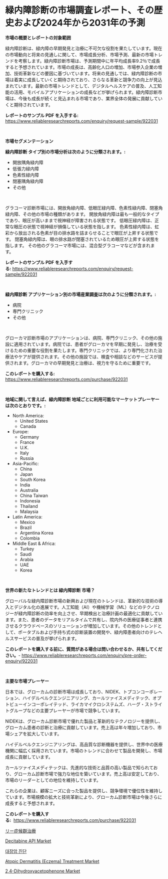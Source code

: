 <p><h1>緑内障診断の市場調査レポート、その歴史および2024年から2031年の予測</h1></p><p><strong>市場の概要とレポートの対象範囲</strong></p>
<p><p>緑内障診断は、緑内障の早期発見と治療に不可欠な役割を果たしています。現在の市場動向と将来の見通しに関して、市場成長分析、市場予測、最新の市場トレンドを考察します。緑内障診断市場は、予測期間中に年平均成長率9.2％で成長すると予想されています。市場の成長は、高齢化人口の増加、市場参入企業の増加、技術革新などの要因に基づいています。将来の見通しでは、緑内障診断の市場は着実に成長していくと期待されており、さらなる革新と競争力の向上が見込まれています。最新の市場トレンドとして、デジタルヘルスケアの普及、人工知能の活用、モバイルアプリケーションの成長などが挙げられます。緑内障診断市場は、今後も成長が続くと見込まれる市場であり、業界全体の発展に貢献していくと期待されています。</p></p>
<p><strong>レポートのサンプル PDF を入手する:</strong> <a href="https://www.reliableresearchreports.com/enquiry/request-sample/922031">https://www.reliableresearchreports.com/enquiry/request-sample/922031</a></p>
<p>&nbsp;</p>
<p><strong>市場セグメンテーション</strong></p>
<p><strong>緑内障診断 タイプ別の市場分析は次のように分類されます。:</strong></p>
<p><ul><li>開放隅角緑内障</li><li>低張力緑内障</li><li>色素性緑内障</li><li>閉塞隅角緑内障</li><li>その他</li></ul></p>
<p>&nbsp;</p>
<p><p>グラコーマ診断市場には、開放角緑内障、低眼圧緑内障、色素性緑内障、閉塞角緑内障、その他の市場の種類があります。 開放角緑内障は最も一般的なタイプであり、眼圧が高いままで視神経が障害される状態です。 低眼圧緑内障は、正常な眼圧の状態で視神経が損傷している状態を指します。 色素性緑内障は、虹彩から放出される色素が目の排水路を詰まらせることで眼圧が上昇する状態です。 閉塞角緑内障は、眼の排水路が閉塞されているため眼圧が上昇する状態を指します。 その他のグラコーマ市場には、混合型グラコーマなどが含まれます。</p></p>
<p><strong>レポートのサンプル PDF を入手する:</strong>&nbsp;<a href="https://www.reliableresearchreports.com/enquiry/request-sample/922031">https://www.reliableresearchreports.com/enquiry/request-sample/922031</a></p>
<p>&nbsp;</p>
<p><strong> 緑内障診断 アプリケーション別の市場産業調査は次のように分類されます。:</strong></p>
<p><ul><li>病院</li><li>専門クリニック</li><li>その他</li></ul></p>
<p>&nbsp;</p>
<p><p>グローカマ診断市場のアプリケーションは、病院、専門クリニック、その他の施設に適用されています。病院では、患者がグローカマを早期に発見し、治療を受けるための重要な役割を果たします。専門クリニックでは、より専門化された治療法やケアが提供されます。その他の施設では、検査や相談などのサービスが提供されます。グローカマの早期発見と治療は、視力を守るために重要です。</p></p>
<p><strong>このレポートを購入する:</strong>&nbsp; <a href="https://www.reliableresearchreports.com/purchase/922031">https://www.reliableresearchreports.com/purchase/922031</a></p>
<p>&nbsp;</p>
<p><strong>地域に関して言えば、緑内障診断 地域ごとに利用可能なマーケットプレーヤーは次のとおりです。:</strong></p>
<p><ul>
    <li>
        North America:
        <ul>
            <li>United States</li>
            <li>Canada</li>
        </ul>
    </li>
    <li>
        Europe:
        <ul>
            <li>Germany</li>
            <li>France</li>
            <li>U.K.</li>
            <li>Italy</li>
            <li>Russia</li>
        </ul>
    </li>
    <li>
        Asia-Pacific:
        <ul>
            <li>China</li>
            <li>Japan</li>
            <li>South Korea</li>
            <li>India</li>
            <li>Australia</li>
            <li>China Taiwan</li>
            <li>Indonesia</li>
            <li>Thailand</li>
            <li>Malaysia</li>
        </ul>
    </li>
    <li>
        Latin America:
        <ul>
            <li>Mexico</li>
            <li>Brazil</li>
            <li>Argentina Korea</li>
            <li>Colombia</li>
        </ul>
    </li>
    <li>
        Middle East & Africa:
        <ul>
            <li>Turkey</li>
            <li>Saudi</li>
            <li>Arabia</li>
            <li>UAE</li>
            <li>Korea</li>
        </ul>
    </li>
    </ul></p>
<p>&nbsp;</p>
<p><strong>世界の新たなトレンドとは 緑内障診断 市場？</strong></p>
<p><p>グローバルな緑内障診断市場の新興および現在のトレンドは、革新的な技術の導入とデジタル化の進展です。人工知能（AI）や機械学習（ML）などのテクノロジーが緑内障診断の効率を向上させ、早期検出と治療計画の最適化に貢献しています。また、患者のデータをリアルタイムで共有し、院内外の医療従事者と連携させるクラウドベースのソリューションが増加しています。その他のトレンドとして、ポータブルおよび手持ち式の診断装置の開発や、緑内障患者向けのテレヘルスサービスの普及が挙げられます。</p></p>
<p><strong>このレポートを購入する前に、質問がある場合は問い合わせるか、共有してください。</strong>- <a href="https://www.reliableresearchreports.com/enquiry/pre-order-enquiry/922031">https://www.reliableresearchreports.com/enquiry/pre-order-enquiry/922031</a></p>
<p>&nbsp;</p>
<p><strong>主要な市場プレーヤー</strong></p>
<p><p>日本では、グローカムの診断市場は成長しており、NIDEK、トプコンコーポレーション、ハイデルベルクエンジニアリング、カールツァイスメディテック、オプトビューインコーポレイテッド、ライカマイクロシステムズ、ハーグ・ストライトグループなどの主要プレーヤーが市場で競争しています。</p><p>NIDEKは、グローカム診断市場で優れた製品と革新的なテクノロジーを提供し、グローカム患者の診断と治療に貢献しています。売上高は年々増加しており、市場シェアを拡大しています。</p><p>ハイデルベルクエンジニアリングは、高品質な診断機器を提供し、世界中の医療機関に幅広く採用されています。市場のトレンドに合わせて製品を開発し、市場成長に貢献しています。</p><p>カールツァイスメディテックは、先進的な技術と品質の高い製品で知られており、グローカム診断市場で強力な地位を築いています。売上高は安定しており、市場のリーダーとしての地位を維持しています。</p><p>これらの企業は、顧客ニーズに合った製品を提供し、競争環境で優位性を維持しています。市場規模の拡大と技術革新により、グローカム診断市場は今後さらに成長すると予想されます。</p></p>
<p><strong>このレポートを購入する:</strong>&nbsp;&nbsp;<a href="https://www.reliableresearchreports.com/purchase/922031">https://www.reliableresearchreports.com/purchase/922031</a></p>
<p><p><a href="https://github.com/mohamedbakry57/Market-Research-Report-List-2/blob/main/4344141182435.md">リー症候群治療</a></p><p><a href="https://issuu.com/reportprime-2/docs/decitabine-api-market-size-2030.pptx">Decitabine API Market</a></p><p><a href="https://github.com/laholand/Market-Research-Report-List-2/blob/main/6015113182431.md">대장암 진단</a></p><p><a href="https://github.com/santosh758595/Market-Research-Report-List-3/blob/main/atopic-dermatitis-eczema-treatment-market.md">Atopic Dermatitis (Eczema) Treatment Market</a></p><p><a href="https://github.com/elizabethdagraca/Market-Research-Report-List-2/blob/main/24-dihydroxyacetophenone-market.md">2,4-Dihydroxyacetophenone Market</a></p></p>